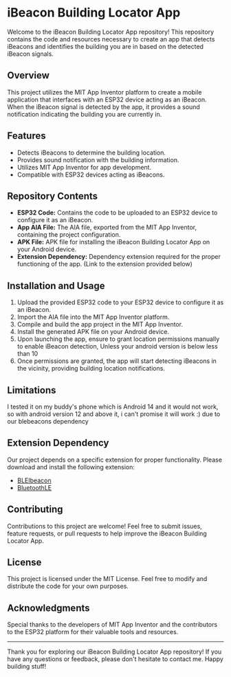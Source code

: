 # iBeacon Building Locator App

Welcome to the iBeacon Building Locator App repository! This repository contains the code and resources necessary to create an app that detects iBeacons and identifies the building you are in based on the detected iBeacon signals.

## Overview

This project utilizes the MIT App Inventor platform to create a mobile application that interfaces with an ESP32 device acting as an iBeacon. When the iBeacon signal is detected by the app, it provides a sound notification indicating the building you are currently in.

## Features

- Detects iBeacons to determine the building location.
- Provides sound notification with the building information.
- Utilizes MIT App Inventor for app development.
- Compatible with ESP32 devices acting as iBeacons.

## Repository Contents

- **ESP32 Code:** Contains the code to be uploaded to an ESP32 device to configure it as an iBeacon.
- **App AIA File:** The AIA file, exported from the MIT App Inventor, containing the project configuration.
- **APK File:** APK file for installing the iBeacon Building Locator App on your Android device.
- **Extension Dependency:** Dependency extension required for the proper functioning of the app. (Link to the extension provided below)

## Installation and Usage

1. Upload the provided ESP32 code to your ESP32 device to configure it as an iBeacon.
2. Import the AIA file into the MIT App Inventor platform.
3. Compile and build the app project in the MIT App Inventor.
4. Install the generated APK file on your Android device.
5. Upon launching the app, ensure to grant location permissions manually to enable iBeacon detection, Unless your android version is below less than 10
6. Once permissions are granted, the app will start detecting iBeacons in the vicinity, providing building location notifications.

## Limitations
I tested it on my buddy's phone which is Android 14 and it would not work, so with android version 12 and above it, i can't promise it will work :) due to our blebeacons dependency

## Extension Dependency

Our project depends on a specific extension for proper functionality. Please download and install the following extension:
- [BLEIbeacon](https://drive.google.com/file/d/1AOTuc9uNSfs_GRZ9y9UW73SCkKqPHvSY/view?usp=sharing)
- [BluetoothLE](https://iot.appinventor.mit.edu/assets/resources/edu.mit.appinventor.ble-20230728.aix)

## Contributing

Contributions to this project are welcome! Feel free to submit issues, feature requests, or pull requests to help improve the iBeacon Building Locator App.

## License

This project is licensed under the MIT License. Feel free to modify and distribute the code for your own purposes.

## Acknowledgments

Special thanks to the developers of MIT App Inventor and the contributors to the ESP32 platform for their valuable tools and resources.

---

Thank you for exploring our iBeacon Building Locator App repository! If you have any questions or feedback, please don't hesitate to contact me. Happy building stuff!

